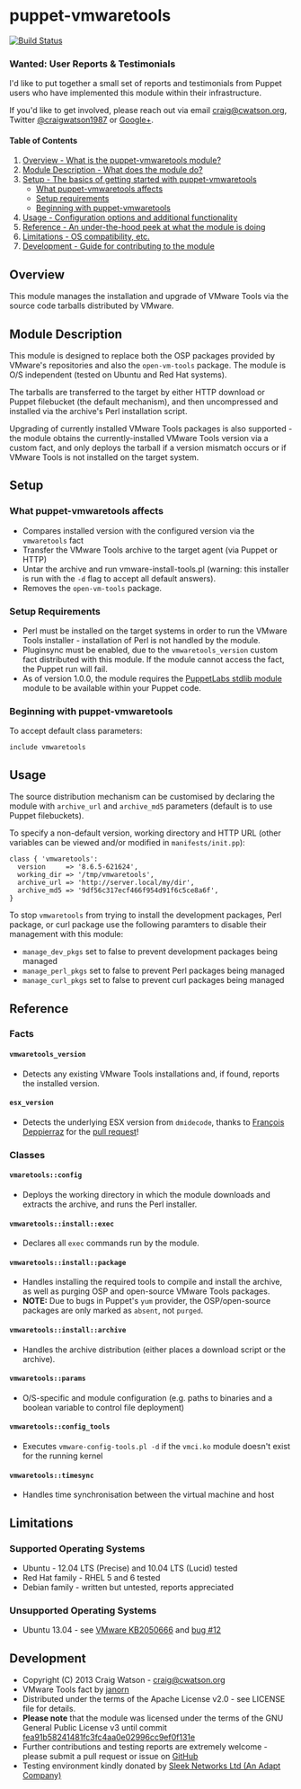 # puppet-vmwaretools

[![Build Status](https://secure.travis-ci.org/craigwatson/puppet-vmwaretools.png?branch=master)](http://travis-ci.org/craigwatson/puppet-vmwaretools)

### Wanted: User Reports & Testimonials

I'd like to put together a small set of reports and testimonials from Puppet users who have implemented this module within their infrastructure.

If you'd like to get involved, please reach out via email [craig@cwatson.org](mailto:craig@cwatson.org), Twitter [@craigwatson1987](https://twitter.com/craigwatson1987) or [Google+](https://plus.google.com/u/0/+CraigWatson1987).

#### Table of Contents

1. [Overview - What is the puppet-vmwaretools module?](#overview)
1. [Module Description - What does the module do?](#module-description)
1. [Setup - The basics of getting started with puppet-vmwaretools](#setup)
    * [What puppet-vmwaretools affects](#what-puppet-vmwaretools-affects)
    * [Setup requirements](#setup-requirements)
    * [Beginning with puppet-vmwaretools](#beginning-with-registry)
1. [Usage - Configuration options and additional functionality](#usage)
1. [Reference - An under-the-hood peek at what the module is doing](#reference)
1. [Limitations - OS compatibility, etc.](#limitations)
1. [Development - Guide for contributing to the module](#development)

## Overview

This module manages the installation and upgrade of VMware Tools via the source code tarballs distributed by VMware.

## Module Description

This module is designed to replace both the OSP packages provided by VMware's repositories and also the `open-vm-tools` package. The module is O/S independent (tested on Ubuntu and Red Hat systems).

The tarballs are transferred to the target by either HTTP download or Puppet filebucket (the default mechanism), and then uncompressed and installed via the archive's Perl installation script.

Upgrading of currently installed VMware Tools packages is also supported - the module obtains the currently-installed VMware Tools version via a custom fact, and only deploys the tarball if a version mismatch occurs or if VMware Tools is not installed on the target system.

## Setup

### What puppet-vmwaretools affects

* Compares installed version with the configured version via the `vmwaretools` fact
* Transfer the VMware Tools archive to the target agent (via Puppet or HTTP)
* Untar the archive and run vmware-install-tools.pl (warning: this installer is run with the `-d` flag to accept all default answers).
* Removes the `open-vm-tools` package.

### Setup Requirements

* Perl must be installed on the target systems in order to run the VMware Tools installer - installation of Perl is not handled by the module.
* Pluginsync must be enabled, due to the `vmwaretools_version` custom fact distributed with this module. If the module cannot access the fact, the Puppet run will fail.
* As of version 1.0.0, the module requires the [PuppetLabs stdlib module](https://github.come/puppetlabs/puppetlabs-stdlib) module to be available within your Puppet code.

### Beginning with puppet-vmwaretools

To accept default class parameters:

    include vmwaretools

## Usage

The source distribution mechanism can be customised by declaring the module with `archive_url` and `archive_md5` parameters (default is to use Puppet filebuckets).

To specify a non-default version, working directory and HTTP URL (other variables can be viewed and/or modified in `manifests/init.pp`):

    class { 'vmwaretools':
      version     => '8.6.5-621624',
      working_dir => '/tmp/vmwaretools',
      archive_url => 'http://server.local/my/dir',
      archive_md5 => '9df56c317ecf466f954d91f6c5ce8a6f',
    }

To stop `vmwaretools` from trying to install the development packages, Perl package, or curl package use the following paramters to disable their management with this module:

* `manage_dev_pkgs` set to false to prevent development packages being managed
* `manage_perl_pkgs` set to false to prevent Perl packages being managed
* `manage_curl_pkgs` set to false to prevent curl packages being managed

## Reference

### Facts

#### `vmwaretools_version`
  * Detects any existing VMware Tools installations and, if found, reports the installed version.

#### `esx_version`
  * Detects the underlying ESX version from `dmidecode`, thanks to [François Deppierraz](https://github.com/ctrlaltdel) for the [pull request](https://github.com/craigwatson/puppet-vmwaretools/pull/20)!

### Classes

#### `vmaretools::config`

  * Deploys the working directory in which the module downloads and extracts the archive, and  runs the Perl installer.

#### `vmwaretools::install::exec`

  * Declares all `exec` commands run by the module.

#### `vmwaretools::install::package`

  * Handles installing the required tools to compile and install the archive, as well as purging OSP and open-source VMware Tools packages.
  * **NOTE:** Due to bugs in Puppet's `yum` provider, the OSP/open-source packages are only marked as `absent`, not `purged`.

#### `vmwaretools::install::archive`

  * Handles the archive distribution (either places a download script or the archive).

#### `vmwaretools::params`

  * O/S-specific and module configuration (e.g. paths to binaries and a boolean variable to control file deployment)

#### `vmwaretools::config_tools`

  * Executes `vmware-config-tools.pl -d` if the `vmci.ko` module doesn't exist for the running kernel

#### `vmwaretools::timesync`

  *  Handles time synchronisation between the virtual machine and host

## Limitations

### Supported Operating Systems

* Ubuntu - 12.04 LTS (Precise) and 10.04 LTS (Lucid) tested
* Red Hat family - RHEL 5 and 6 tested
* Debian family - written but untested, reports appreciated

### Unsupported Operating Systems

* Ubuntu 13.04 - see [VMware KB2050666](http://kb.vmware.com/selfservice/microsites/search.do?language=en_US&cmd=displayKC&externalId=2050666) and [bug #12](https://github.com/craigwatson/puppet-vmwaretools/issues/12)

## Development

* Copyright (C) 2013 Craig Watson - <craig@cwatson.org>
* VMware Tools fact by [janorn](https://github.com/janorn/puppet-vmwaretools)
* Distributed under the terms of the Apache License v2.0 - see LICENSE file for details.
* **Please note** that the module was licensed under the terms of the GNU General Public License v3 until commit [fea91b58241481fc3fc4aa0e02996cc9ef0f131e](https://github.com/craigwatson/puppet-vmwaretools/commit/fea91b58241481fc3fc4aa0e02996cc9ef0f131e)
* Further contributions and testing reports are extremely welcome - please submit a pull request or issue on [GitHub](https://github.com/craigwatson/puppet-vmwaretools)
* Testing environment kindly donated by [Sleek Networks Ltd (An Adapt Company)](http://www.sleek.net)
